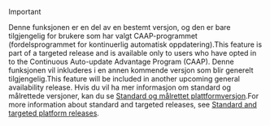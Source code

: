 > [!IMPORTANT]
> <span data-ttu-id="1df22-101">Denne funksjonen er en del av en bestemt versjon, og den er bare tilgjengelig for brukere som har valgt CAAP-programmet (fordelsprogrammet for kontinuerlig automatisk oppdatering).</span><span class="sxs-lookup"><span data-stu-id="1df22-101">This feature is part of a targeted release and is available only to users who have opted in to the Continuous Auto-update Advantage Program (CAAP).</span></span> <span data-ttu-id="1df22-102">Denne funksjonen vil inkluderes i en annen kommende versjon som blir generelt tilgjengelig.</span><span class="sxs-lookup"><span data-stu-id="1df22-102">This feature will be included in another upcoming general availability release.</span></span> <span data-ttu-id="1df22-103">Hvis du vil ha mer informasjon om standard og målrettede versjoner, kan du se [Standard og målrettet plattformversjon](../get-started/public-preview-releases.md).</span><span class="sxs-lookup"><span data-stu-id="1df22-103">For more information about standard and targeted releases, see [Standard and targeted platform releases](../get-started/public-preview-releases.md).</span></span>
